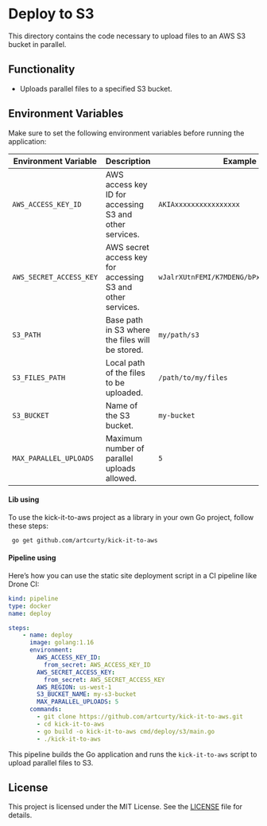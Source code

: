 # Deploy to S3

This directory contains the code necessary to upload files to an AWS S3 bucket in parallel.

## Functionality
- Uploads parallel files to a specified S3 bucket.

## Environment Variables

Make sure to set the following environment variables before running the application:

| Environment Variable      | Description                                      | Example                      |
|---------------------------|--------------------------------------------------|------------------------------|
| `AWS_ACCESS_KEY_ID`       | AWS access key ID for accessing S3 and other services. | `AKIAxxxxxxxxxxxxxxxx`       |
| `AWS_SECRET_ACCESS_KEY`   | AWS secret access key for accessing S3 and other services. | `wJalrXUtnFEMI/K7MDENG/bPxRfiCYEXAMPLEKEY` |
| `S3_PATH`                 | Base path in S3 where the files will be stored.  | `my/path/s3`                 |
| `S3_FILES_PATH`           | Local path of the files to be uploaded.          | `/path/to/my/files`          |
| `S3_BUCKET`               | Name of the S3 bucket.                           | `my-bucket`                  |
| `MAX_PARALLEL_UPLOADS`    | Maximum number of parallel uploads allowed.      | `5`                          |

#### Lib using
To use the kick-it-to-aws project as a library in your own Go project, follow these steps:
```shell
 go get github.com/artcurty/kick-it-to-aws
```

#### Pipeline using

Here’s how you can use the static site deployment script in a CI pipeline like Drone CI:

```yaml
kind: pipeline
type: docker
name: deploy

steps:
    - name: deploy
      image: golang:1.16
      environment:
        AWS_ACCESS_KEY_ID:
          from_secret: AWS_ACCESS_KEY_ID
        AWS_SECRET_ACCESS_KEY:
          from_secret: AWS_SECRET_ACCESS_KEY
        AWS_REGION: us-west-1
        S3_BUCKET_NAME: my-s3-bucket
        MAX_PARALLEL_UPLOADS: 5
      commands:
        - git clone https://github.com/artcurty/kick-it-to-aws.git
        - cd kick-it-to-aws
        - go build -o kick-it-to-aws cmd/deploy/s3/main.go
        - ./kick-it-to-aws
```

This pipeline builds the Go application and runs the `kick-it-to-aws` script to upload parallel files to S3.

## License
This project is licensed under the MIT License. See the [LICENSE](LICENSE) file for details.
